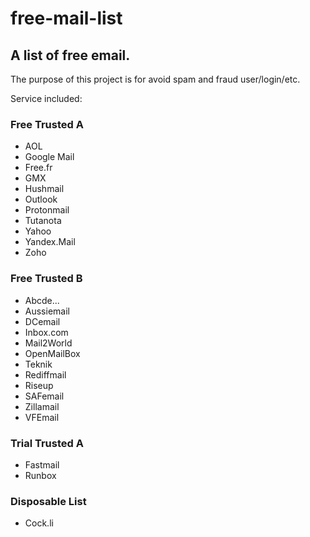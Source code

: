 # free-mail-list
## A list of free email.

The purpose of this project is for avoid spam and fraud user/login/etc.

Service included:

### Free Trusted A
* AOL
* Google Mail
* Free.fr
* GMX
* Hushmail
* Outlook
* Protonmail
* Tutanota
* Yahoo
* Yandex.Mail
* Zoho

### Free Trusted B
* Abcde...
* Aussiemail
* DCemail
* Inbox.com
* Mail2World
* OpenMailBox
* Teknik
* Rediffmail
* Riseup
* SAFemail
* Zillamail
* VFEmail

### Trial Trusted A
* Fastmail
* Runbox

### Disposable List
* Cock.li
